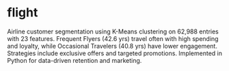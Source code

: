 # flight
Airline customer segmentation using K-Means clustering on 62,988 entries with 23 features. Frequent Flyers (42.6 yrs) travel often with high spending and loyalty, while Occasional Travelers (40.8 yrs) have lower engagement. Strategies include exclusive offers and targeted promotions. Implemented in Python for data-driven retention and marketing.
